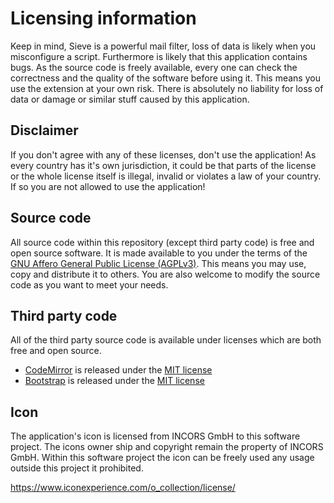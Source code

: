 # Licensing information

Keep in mind, Sieve is a powerful mail filter, loss of data is likely when you
misconfigure a script. Furthermore is likely that this application contains bugs.
As the source code is freely available, every one can check the correctness and
the quality of the software before using it. This means you use the extension at
your own risk. There is absolutely no liability for loss of data or damage or
similar stuff caused by this application.

## Disclaimer

If you don't agree with any of these licenses, don't use the application! As every
country has it's own jurisdiction, it could be that parts of the license or the whole
license itself is illegal, invalid or violates a law of your country. If so you
are not allowed to use the application!

## Source code

All source code within this repository (except third party code) is free and
open source software. It is made available to you under the terms of the
[GNU Affero General Public License (AGPLv3)](http://www.fsf.org/licensing/licenses/agpl-3.0.html). This means you may use, copy and distribute it to others. You are also
welcome to modify the source code as you want to meet your needs.

## Third party code

All of the third party source code is available under licenses which are both free and open source.

* [CodeMirror](http://www.codemirror.net) is released under the [MIT license](http://codemirror.net/LICENSE)
* [Bootstrap](https://getbootstrap.com/) is released under the [MIT license](https://raw.githubusercontent.com/twbs/bootstrap/master/LICENSE)

## Icon

The application's icon is licensed from INCORS GmbH to this software project.
The icons owner ship and copyright remain the property of INCORS GmbH.
Within this software project the icon can be freely used any usage outside this
project it prohibited.

https://www.iconexperience.com/o_collection/license/